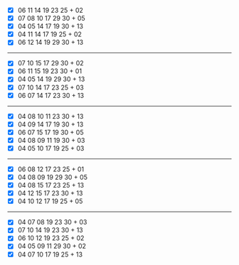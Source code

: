 - [x] 06 11 14 19 23 25 + 02
- [x] 07 08 10 17 29 30 + 05
- [x] 04 05 14 17 19 30 + 13
- [x] 04 11 14 17 19 25 + 02
- [x] 06 12 14 19 29 30 + 13
***
- [x] 07 10 15 17 29 30 + 02
- [x] 06 11 15 19 23 30 + 01
- [x] 04 05 14 19 29 30 + 13
- [x] 07 10 14 17 23 25 + 03
- [x] 06 07 14 17 23 30 + 13
***
- [x] 04 08 10 11 23 30 + 13
- [x] 04 09 14 17 19 30 + 13
- [x] 06 07 15 17 19 30 + 05
- [x] 04 08 09 11 19 30 + 03
- [x] 04 05 10 17 19 25 + 03
***
- [x] 06 08 12 17 23 25 + 01
- [x] 04 08 09 19 29 30 + 05
- [x] 04 08 15 17 23 25 + 13
- [x] 04 12 15 17 23 30 + 13
- [x] 04 10 12 17 19 25 + 05
***
- [x] 04 07 08 19 23 30 + 03
- [x] 07 10 14 19 23 30 + 13
- [x] 06 10 12 19 23 25 + 02
- [x] 04 05 09 11 29 30 + 02
- [x] 04 07 10 17 19 25 + 13
